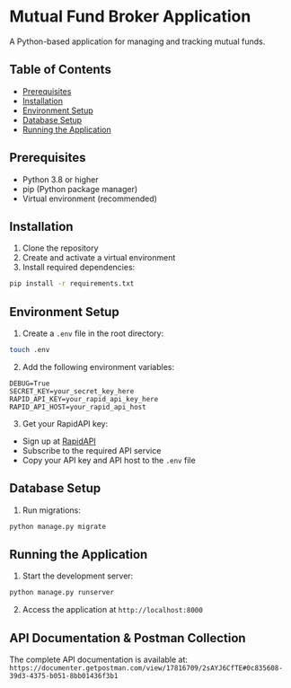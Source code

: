 # Mutual Fund Broker Application

A Python-based application for managing and tracking mutual funds.

## Table of Contents
- [Prerequisites](#prerequisites)
- [Installation](#installation)
- [Environment Setup](#environment-setup)
- [Database Setup](#database-setup)
- [Running the Application](#running-the-application)

## Prerequisites

- Python 3.8 or higher
- pip (Python package manager)
- Virtual environment (recommended)

## Installation

1. Clone the repository
2. Create and activate a virtual environment
3. Install required dependencies:

```bash
pip install -r requirements.txt
```


## Environment Setup

1. Create a `.env` file in the root directory:
```bash
touch .env
```
2. Add the following environment variables:
```
DEBUG=True
SECRET_KEY=your_secret_key_here
RAPID_API_KEY=your_rapid_api_key_here
RAPID_API_HOST=your_rapid_api_host
```

3. Get your RapidAPI key:
- Sign up at [RapidAPI](https://rapidapi.com/suneetk92/api/latest-mutual-fund-nav)
- Subscribe to the required API service
- Copy your API key and API host to the `.env` file

## Database Setup

1. Run migrations:
```bash
python manage.py migrate
```


## Running the Application

1. Start the development server:
```bash
python manage.py runserver
```

2. Access the application at `http://localhost:8000`


## API Documentation & Postman Collection

The complete API documentation is available at:
 `https://documenter.getpostman.com/view/17816709/2sAYJ6CfTE#0c835608-39d3-4375-b051-8bb01436f3b1`